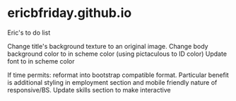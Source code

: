 # ericbfriday.github.io

Eric's to do list

Change title's background texture to an original image.
Change body background color to in scheme color (using pictaculous to ID color)
Update font to in scheme color

If time permits:
reformat into bootstrap compatible format. Particular benefit is additional styling in employment section and mobile friendly nature of responsive/BS.
Update skills section to make interactive
